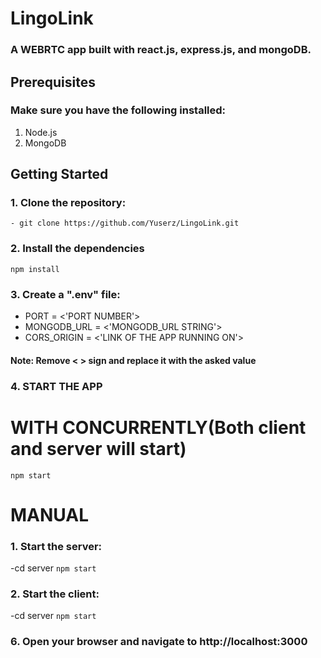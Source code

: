 # LingoLink
### A WEBRTC app built with react.js, express.js, and mongoDB.

## Prerequisites
### Make sure you have the following installed:

1. Node.js
2. MongoDB

## Getting Started
### 1. Clone the repository:
    - git clone https://github.com/Yuserz/LingoLink.git
    
### 2. Install the dependencies</h3>

  `npm install`

### 3. Create a ".env" file:</h3>
- PORT = <'PORT NUMBER'>
- MONGODB_URL = <'MONGODB_URL STRING'>
- CORS_ORIGIN = <'LINK OF THE APP RUNNING ON'>

#### Note: Remove < > sign and replace it with the asked value


### 4. START THE APP

# WITH CONCURRENTLY(Both client and server will start)

  `npm start`


# MANUAL
  ### 1. Start the server:
  -cd server
    `npm start`
    
  ### 2. Start the client:
  -cd server
    `npm start`

### 6. Open your browser and navigate to http://localhost:3000</h3>


